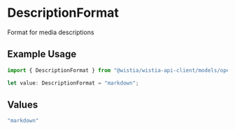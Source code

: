# DescriptionFormat

Format for media descriptions

## Example Usage

```typescript
import { DescriptionFormat } from "@wistia/wistia-api-client/models/operations";

let value: DescriptionFormat = "markdown";
```

## Values

```typescript
"markdown"
```